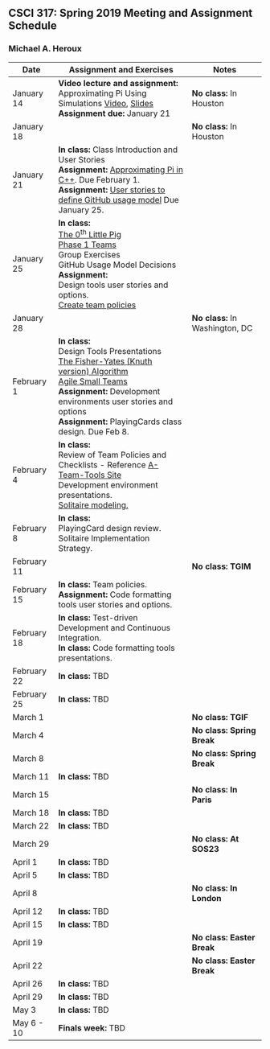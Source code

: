 ## CSCI 317: Spring 2019 Meeting and Assignment Schedule

### Michael A. Heroux



| **Date** | **Assignment and Exercises** | **Notes** |
| --- | --- | --- |
| January 14 | **Video lecture and assignment:** <br> Approximating Pi Using Simulations [Video](https://youtu.be/CGwoMEXqh7A), [Slides](https://maherou.github.io/files/CS317/ApproximatingPiUsingSimulations.pdf) <br> **Assignment due:** January 21| **No class:** In Houston |
| January 18 |  | **No class:** In Houston  |
| January 21 | **In class:** Class Introduction and User Stories<br> **Assignment:** [Approximating Pi in C++](https://maherou.github.io/files/CS317/CPP-Pi). Due February 1. <br> **Assignment:** [User stories to define GitHub usage model](https://docs.google.com/document/d/1jdObI_Y5u4S-vy3SmLaIgzIGuh5ekN0pucaPpPXI5CU/edit?usp=sharing) Due January 25.|   |
| January 25 | **In class:** <br> [The 0<sup>th</sup> Little Pig](https://maherou.github.io/files/ZerothLittlePig) <br>[Phase 1 Teams](https://maherou.github.io/files/CS317/PhaseOneTeams) <br> Group Exercises <br> GitHub Usage Model Decisions <br>   **Assignment:** <br> Design tools user stories and options. <br> [Create team policies](https://maherou.github.io/files/CS317/TeamPolicyAssignment) |   |
| January 28 |  | **No class:** In Washington, DC  |
| February 1 | **In class:** <br> Design Tools Presentations <br> [The Fisher-Yates (Knuth version) Algorithm](https://exceptionnotfound.net/understanding-the-fisher-yates-card-shuffling-algorithm/) <br> [Agile Small Teams](https://maherou.github.io/files/CS317/AgileSmallTeams.pdf)<br> **Assignment:** Development environments user stories and options <br> **Assignment:** PlayingCards class design.  Due Feb 8. |   |
| February 4 | **In class:** <br> Review of Team Policies and Checklists - Reference [A-Team-Tools Site](https://betterscientificsoftware.github.io/A-Team-Tools/) <br> Development environment presentations.  <br> [Solitaire modeling.](https://maherou.github.io/files/CS317/Solitaire) |   |
| February 8 | **In class:** <br> PlayingCard design review. <br> Solitaire Implementation Strategy.| |
| February 11 | | **No class: TGIM** |
| February 15 | **In class:** Team policies. <br> **Assignment:** Code formatting tools user stories and options. | |
| February 18 | **In class:** Test-driven Development and Continuous Integration. <br> **In class:** Code formatting tools presentations. | |
| February 22 | **In class:** TBD | |
| February 25| **In class:** TBD  | |
| March 1 |  |  **No class: TGIF**  |
| March 4 |   | **No class: Spring Break** |
| March 8 |   | **No class: Spring Break** |
| March 11 | **In class:** TBD | |
| March 15 |   | **No class: In Paris**  |
| March 18 | **In class:** TBD | |
| March 22 | **In class:** TBD | |
| March 29 |   | **No class: At SOS23**  |
| April 1 | **In class:** TBD | |
| April 5 | **In class:** TBD | |
| April 8 |   | **No class: In London**  |
| April 12 | **In class:** TBD | |
| April 15 | **In class:** TBD | |
| April 19 |   | **No class: Easter Break**  |
| April 22 |   | **No class: Easter Break**  |
| April 26 | **In class:** TBD | |
| April 29 | **In class:** TBD | |
| May 3 | **In class:** TBD | |
| May 6 - 10 | **Finals week:** TBD | |
